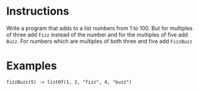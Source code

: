 # Instructions
Write a program that adds to a list numbers from 1 to 100. But for multiples of three add `Fizz` instead of the number and for the multiples
of five add `Buzz`. For numbers which are multiples of both three and five add `FizzBuzz`

# Examples
```
fizzBuzz(5) -> listOf(1, 2, "fizz", 4, "buzz")
```
